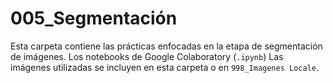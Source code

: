 # 005\_Segmentación

Esta carpeta contiene las prácticas enfocadas en la etapa de segmentación de imágenes. Los notebooks de Google Colaboratory (`.ipynb`) 
Las imágenes utilizadas se incluyen en esta carpeta o en `998_Imagenes Locale`.
